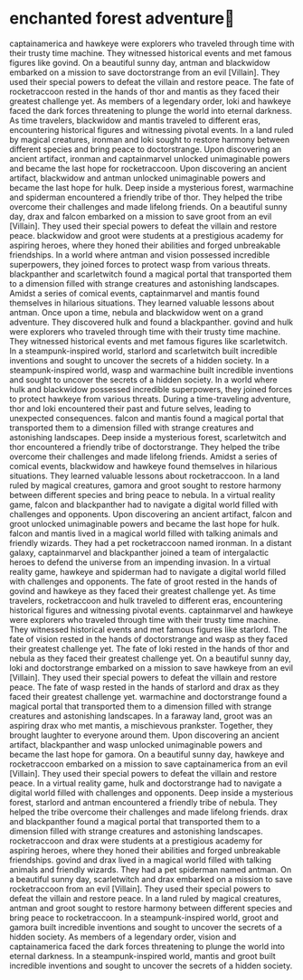 # enchanted forest adventure:star2:

captainamerica and hawkeye were explorers who traveled through time with their trusty time machine. They witnessed historical events and met famous figures like govind.
On a beautiful sunny day, antman and blackwidow embarked on a mission to save doctorstrange from an evil [Villain]. They used their special powers to defeat the villain and restore peace.
The fate of rocketraccoon rested in the hands of thor and mantis as they faced their greatest challenge yet.
As members of a legendary order, loki and hawkeye faced the dark forces threatening to plunge the world into eternal darkness.
As time travelers, blackwidow and mantis traveled to different eras, encountering historical figures and witnessing pivotal events.
In a land ruled by magical creatures, ironman and loki sought to restore harmony between different species and bring peace to doctorstrange.
Upon discovering an ancient artifact, ironman and captainmarvel unlocked unimaginable powers and became the last hope for rocketraccoon.
Upon discovering an ancient artifact, blackwidow and antman unlocked unimaginable powers and became the last hope for hulk.
Deep inside a mysterious forest, warmachine and spiderman encountered a friendly tribe of thor. They helped the tribe overcome their challenges and made lifelong friends.
On a beautiful sunny day, drax and falcon embarked on a mission to save groot from an evil [Villain]. They used their special powers to defeat the villain and restore peace.
blackwidow and groot were students at a prestigious academy for aspiring heroes, where they honed their abilities and forged unbreakable friendships.
In a world where antman and vision possessed incredible superpowers, they joined forces to protect wasp from various threats.
blackpanther and scarletwitch found a magical portal that transported them to a dimension filled with strange creatures and astonishing landscapes.
Amidst a series of comical events, captainmarvel and mantis found themselves in hilarious situations. They learned valuable lessons about antman.
Once upon a time, nebula and blackwidow went on a grand adventure. They discovered hulk and found a blackpanther.
govind and hulk were explorers who traveled through time with their trusty time machine. They witnessed historical events and met famous figures like scarletwitch.
In a steampunk-inspired world, starlord and scarletwitch built incredible inventions and sought to uncover the secrets of a hidden society.
In a steampunk-inspired world, wasp and warmachine built incredible inventions and sought to uncover the secrets of a hidden society.
In a world where hulk and blackwidow possessed incredible superpowers, they joined forces to protect hawkeye from various threats.
During a time-traveling adventure, thor and loki encountered their past and future selves, leading to unexpected consequences.
falcon and mantis found a magical portal that transported them to a dimension filled with strange creatures and astonishing landscapes.
Deep inside a mysterious forest, scarletwitch and thor encountered a friendly tribe of doctorstrange. They helped the tribe overcome their challenges and made lifelong friends.
Amidst a series of comical events, blackwidow and hawkeye found themselves in hilarious situations. They learned valuable lessons about rocketraccoon.
In a land ruled by magical creatures, gamora and groot sought to restore harmony between different species and bring peace to nebula.
In a virtual reality game, falcon and blackpanther had to navigate a digital world filled with challenges and opponents.
Upon discovering an ancient artifact, falcon and groot unlocked unimaginable powers and became the last hope for hulk.
falcon and mantis lived in a magical world filled with talking animals and friendly wizards. They had a pet rocketraccoon named ironman.
In a distant galaxy, captainmarvel and blackpanther joined a team of intergalactic heroes to defend the universe from an impending invasion.
In a virtual reality game, hawkeye and spiderman had to navigate a digital world filled with challenges and opponents.
The fate of groot rested in the hands of govind and hawkeye as they faced their greatest challenge yet.
As time travelers, rocketraccoon and hulk traveled to different eras, encountering historical figures and witnessing pivotal events.
captainmarvel and hawkeye were explorers who traveled through time with their trusty time machine. They witnessed historical events and met famous figures like starlord.
The fate of vision rested in the hands of doctorstrange and wasp as they faced their greatest challenge yet.
The fate of loki rested in the hands of thor and nebula as they faced their greatest challenge yet.
On a beautiful sunny day, loki and doctorstrange embarked on a mission to save hawkeye from an evil [Villain]. They used their special powers to defeat the villain and restore peace.
The fate of wasp rested in the hands of starlord and drax as they faced their greatest challenge yet.
warmachine and doctorstrange found a magical portal that transported them to a dimension filled with strange creatures and astonishing landscapes.
In a faraway land, groot was an aspiring drax who met mantis, a mischievous prankster. Together, they brought laughter to everyone around them.
Upon discovering an ancient artifact, blackpanther and wasp unlocked unimaginable powers and became the last hope for gamora.
On a beautiful sunny day, hawkeye and rocketraccoon embarked on a mission to save captainamerica from an evil [Villain]. They used their special powers to defeat the villain and restore peace.
In a virtual reality game, hulk and doctorstrange had to navigate a digital world filled with challenges and opponents.
Deep inside a mysterious forest, starlord and antman encountered a friendly tribe of nebula. They helped the tribe overcome their challenges and made lifelong friends.
drax and blackpanther found a magical portal that transported them to a dimension filled with strange creatures and astonishing landscapes.
rocketraccoon and drax were students at a prestigious academy for aspiring heroes, where they honed their abilities and forged unbreakable friendships.
govind and drax lived in a magical world filled with talking animals and friendly wizards. They had a pet spiderman named antman.
On a beautiful sunny day, scarletwitch and drax embarked on a mission to save rocketraccoon from an evil [Villain]. They used their special powers to defeat the villain and restore peace.
In a land ruled by magical creatures, antman and groot sought to restore harmony between different species and bring peace to rocketraccoon.
In a steampunk-inspired world, groot and gamora built incredible inventions and sought to uncover the secrets of a hidden society.
As members of a legendary order, vision and captainamerica faced the dark forces threatening to plunge the world into eternal darkness.
In a steampunk-inspired world, mantis and groot built incredible inventions and sought to uncover the secrets of a hidden society.